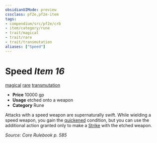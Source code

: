 ```yaml
---
obsidianUIMode: preview
cssclass: pf2e,pf2e-item
tags:
- compendium/src/pf2e/crb
- item/category/rune
- trait/magical
- trait/rare
- trait/transmutation
aliases: ["Speed"]
---
```

# Speed *Item 16*  
[magical](/rules/traits/magical.md)  [rare](/rules/traits/rare.md)  [transmutation](/rules/traits/transmutation.md)  

- **Price** 10000 gp
- **Usage** etched onto a weapon
- **Category** Rune

Attacks with a speed weapon are supernaturally swift. While wielding a speed weapon, you gain the [quickened](/rules/conditions.md#Quickened) condition, but you can use the additional action granted only to make a [Strike](/rules/actions/strike.md) with the etched weapon.

*Source: Core Rulebook p. 585*